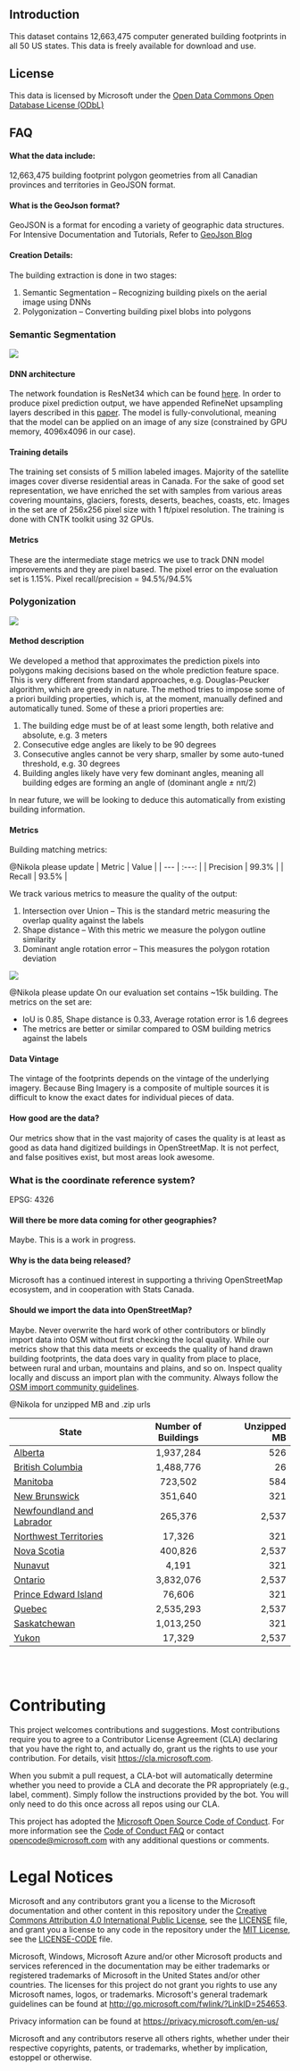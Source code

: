 Introduction
-------------------
This dataset contains 12,663,475 computer generated building footprints in all 50 US states. This data is freely available for download and use.

License
-------------------
This data is licensed by Microsoft under the [Open Data Commons Open Database License (ODbL)](https://opendatacommons.org/licenses/odbl/)

## FAQ
#### What the data include:
12,663,475 building footprint polygon geometries from all Canadian provinces and territories in GeoJSON format.

#### What is the GeoJson format?
GeoJSON is a format for encoding a variety of geographic data structures. 
For Intensive Documentation and Tutorials, Refer to [GeoJson Blog](http://geojson.org/)

#### Creation Details:
The building extraction is done in two stages:
1.	Semantic Segmentation – Recognizing building pixels on the aerial image using DNNs
2.	Polygonization – Converting building pixel blobs into polygons
### Semantic Segmentation
![](/images/segmentation.png)


#### DNN architecture
The network foundation is ResNet34 which can be found [here](https://github.com/Microsoft/CNTK/blob/master/PretrainedModels/Image.md#resnet). In order to produce pixel prediction output, we have appended RefineNet upsampling layers described in this [paper](https://arxiv.org/abs/1611.06612).
The model is fully-convolutional, meaning that the model can be applied on an image of any size (constrained by GPU memory, 4096x4096 in our case).

#### Training details
The training set consists of 5 million labeled images. Majority of the satellite images cover diverse residential areas in Canada. For the sake of good set representation, we have enriched the set with samples from various areas covering mountains, glaciers, forests, deserts, beaches, coasts, etc.
Images in the set are of 256x256 pixel size with 1 ft/pixel resolution.
The training is done with CNTK toolkit using 32 GPUs.

#### Metrics
These are the intermediate stage metrics we use to track DNN model improvements and they are pixel based.
The pixel error on the evaluation set is 1.15%.
Pixel recall/precision = 94.5%/94.5%

### Polygonization
![](/images/polygonization.PNG)

#### Method description
We developed a method that approximates the prediction pixels into polygons making decisions based on the whole prediction feature space. This is very different from standard approaches, e.g. Douglas-Peucker algorithm, which are greedy in nature. The method tries to impose some of a priori building properties, which is, at the moment, manually defined and automatically tuned. Some of these a priori properties are:
1. The building edge must be of at least some length, both relative and absolute, e.g. 3 meters
2. Consecutive edge angles are likely to be 90 degrees
3. Consecutive angles cannot be very sharp, smaller by some auto-tuned threshold, e.g. 30 degrees
4. Building angles likely have very few dominant angles, meaning all building edges are forming an angle of (dominant angle _&pm;_ n&pi;/2)

In near future, we will be looking to deduce this automatically from existing building information.

#### Metrics
Building matching metrics:

@Nikola please update
| Metric | Value |
| --- | :---: |
| Precision | 99.3% |
| Recall | 93.5% |

We track various metrics to measure the quality of the output:
1. Intersection over Union – This is the standard metric measuring the overlap quality against the labels
2. Shape distance – With this metric we measure the polygon outline similarity
3. Dominant angle rotation error – This measures the polygon rotation deviation

![](/images/bldgmetrics.JPG)

@Nikola please update
On our evaluation set contains ~15k building. The metrics on the set are:
- IoU is 0.85, Shape distance is 0.33, Average rotation error is 1.6 degrees
- The metrics are better or similar compared to OSM building metrics against the labels

#### Data Vintage
The vintage of the footprints depends on the vintage of the underlying imagery. Because Bing Imagery is a composite of multiple sources it is difficult to know the exact dates for individual pieces of data.

#### How good are the data?
Our metrics show that in the vast majority of cases the quality is at least as good as data hand digitized buildings in OpenStreetMap. It is not perfect, and false positives exist, but most areas look awesome. 

### What is the coordinate reference system?
EPSG: 4326

#### Will there be more data coming for other geographies?
Maybe. This is a work in progress.

#### Why is the data being released?
Microsoft has a continued interest in supporting a thriving OpenStreetMap ecosystem, and in cooperation with Stats Canada.

#### Should we import the data into OpenStreetMap?
Maybe. Never overwrite the hard work of other contributors or blindly import data into OSM without first checking the local quality. While our metrics show that this data meets or exceeds the quality of hand drawn building footprints, the data does vary in quality from place to place, between rural and urban, mountains and plains, and so on. Inspect quality locally and discuss an import plan with the community. Always follow the [OSM import community guidelines](https://wiki.openstreetmap.org/wiki/Import/Guidelines).

@Nikola for unzipped MB and .zip urls

| State         | Number of Buildings  | Unzipped MB |
| ------------- |:-------------:| -----:|
| [Alberta](https://usbuildingdata.blob.core.windows.net/usbuildings-v1-1/Alabama.zip)|1,937,284|526|
| [British Columbia](https://usbuildingdata.blob.core.windows.net/usbuildings-v1-1/Alaska.zip)|1,488,776|26|
| [Manitoba](https://usbuildingdata.blob.core.windows.net/usbuildings-v1-1/Arizona.zip)|723,502|584|
| [New Brunswick](https://usbuildingdata.blob.core.windows.net/usbuildings-v1-1/Arkansas.zip)|351,640|321|
| [Newfoundland and Labrador](https://usbuildingdata.blob.core.windows.net/usbuildings-v1-1/California.zip)|265,376|2,537|
| [Northwest Territories](https://usbuildingdata.blob.core.windows.net/usbuildings-v1-1/Arkansas.zip)|17,326|321|
| [Nova Scotia](https://usbuildingdata.blob.core.windows.net/usbuildings-v1-1/California.zip)|400,826|2,537|
| [Nunavut](https://usbuildingdata.blob.core.windows.net/usbuildings-v1-1/Arkansas.zip)|4,191|321|
| [Ontario](https://usbuildingdata.blob.core.windows.net/usbuildings-v1-1/California.zip)|3,832,076|2,537|
| [Prince Edward Island](https://usbuildingdata.blob.core.windows.net/usbuildings-v1-1/Arkansas.zip)|76,606|321|
| [Quebec](https://usbuildingdata.blob.core.windows.net/usbuildings-v1-1/California.zip)|2,535,293|2,537|
| [Saskatchewan](https://usbuildingdata.blob.core.windows.net/usbuildings-v1-1/Arkansas.zip)|1,013,250|321|
| [Yukon](https://usbuildingdata.blob.core.windows.net/usbuildings-v1-1/California.zip)|17,329|2,537|

<br>
<br>

# Contributing

This project welcomes contributions and suggestions.  Most contributions require you to agree to a
Contributor License Agreement (CLA) declaring that you have the right to, and actually do, grant us
the rights to use your contribution. For details, visit https://cla.microsoft.com.

When you submit a pull request, a CLA-bot will automatically determine whether you need to provide
a CLA and decorate the PR appropriately (e.g., label, comment). Simply follow the instructions
provided by the bot. You will only need to do this once across all repos using our CLA.

This project has adopted the [Microsoft Open Source Code of Conduct](https://opensource.microsoft.com/codeofconduct/).
For more information see the [Code of Conduct FAQ](https://opensource.microsoft.com/codeofconduct/faq/) or
contact [opencode@microsoft.com](mailto:opencode@microsoft.com) with any additional questions or comments.

# Legal Notices

Microsoft and any contributors grant you a license to the Microsoft documentation and other content
in this repository under the [Creative Commons Attribution 4.0 International Public License](https://creativecommons.org/licenses/by/4.0/legalcode),
see the [LICENSE](LICENSE) file, and grant you a license to any code in the repository under the [MIT License](https://opensource.org/licenses/MIT), see the
[LICENSE-CODE](LICENSE-CODE) file.

Microsoft, Windows, Microsoft Azure and/or other Microsoft products and services referenced in the documentation
may be either trademarks or registered trademarks of Microsoft in the United States and/or other countries.
The licenses for this project do not grant you rights to use any Microsoft names, logos, or trademarks.
Microsoft's general trademark guidelines can be found at http://go.microsoft.com/fwlink/?LinkID=254653.

Privacy information can be found at https://privacy.microsoft.com/en-us/

Microsoft and any contributors reserve all others rights, whether under their respective copyrights, patents,
or trademarks, whether by implication, estoppel or otherwise.
